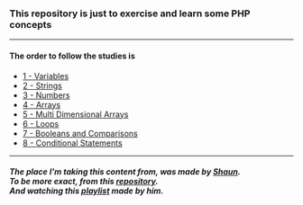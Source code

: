 ### This repository is just to exercise and learn some PHP concepts
<hr>

#### The order to follow the studies is

* [1 - Variables](https://github.com/Matelaa/learning-php/tree/master/variables)
* [2 - Strings](https://github.com/Matelaa/learning-php/tree/master/strings)
* [3 - Numbers](https://github.com/Matelaa/learning-php/tree/master/numbers)
* [4 - Arrays](https://github.com/Matelaa/learning-php/tree/master/arrays)
* [5 - Multi Dimensional Arrays](https://github.com/Matelaa/learning-php/tree/master/multi-dimensional-arrays)
* [6 - Loops](https://github.com/Matelaa/learning-php/tree/master/loops)
* [7 - Booleans and Comparisons](https://github.com/Matelaa/learning-php/tree/master/booleans-and-comparisons)
* [8 - Conditional Statements](https://github.com/Matelaa/learning-php/tree/master/conditional-statements)
<hr>

##### The place I'm taking this content from, was made by [Shaun](https://github.com/iamshaunjp).<br>To be more exact, from this [repository](https://github.com/iamshaunjp/php-mysql-tutorial/tree/master).<br>And watching this [playlist](https://www.youtube.com/watch?v=pWG7ajC_OVo&list=PL4cUxeGkcC9gksOX3Kd9KPo-O68ncT05o) made by him.
